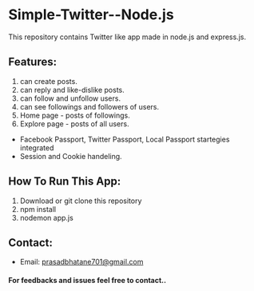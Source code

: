 # Simple-Twitter--Node.js
This repository contains Twitter like app made in node.js and express.js.

## Features:
1. can create posts.
2. can reply and like-dislike posts.
3. can follow and unfollow users.
4. can see followings and followers of users.
5. Home page - posts of followings.
6. Explore page - posts of all users.
- Facebook Passport, Twitter Passport, Local Passport startegies integrated
- Session and Cookie handeling.

## How To Run This App:
1. Download or git clone this repository
2. npm install
3. nodemon app.js

## Contact:
- Email: prasadbhatane701@gmail.com

#### For feedbacks and issues feel free to contact..
